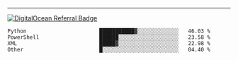---
[![DigitalOcean Referral Badge](https://web-platforms.sfo2.digitaloceanspaces.com/WWW/Badge%203.svg)](https://www.digitalocean.com/?refcode=37fa54d82492&utm_campaign=Referral_Invite&utm_medium=Referral_Program&utm_source=badge)

<!--START_SECTION:waka-->

```text
Python                       ███████████▓░░░░░░░░░░░░░   46.03 %
PowerShell                   ██████░░░░░░░░░░░░░░░░░░░   23.58 %
XML                          █████▓░░░░░░░░░░░░░░░░░░░   22.98 %
Other                        █░░░░░░░░░░░░░░░░░░░░░░░░   04.40 %
```

<!--END_SECTION:waka-->


[linkedin]: https://www.linkedin.com/in/mohamed-elh/

